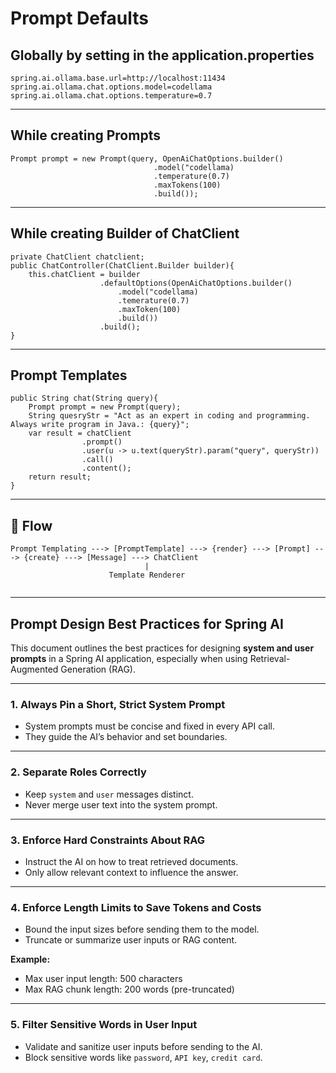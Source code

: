 # Prompt Defaults

## Globally by setting in the application.properties

```properties
spring.ai.ollama.base.url=http://localhost:11434
spring.ai.ollama.chat.options.model=codellama
spring.ai.ollama.chat.options.temperature=0.7
```

---

## While creating Prompts

```
Prompt prompt = new Prompt(query, OpenAiChatOptions.builder()
                                .model("codellama)
                                .temperature(0.7)
                                .maxTokens(100)
                                .build());
```

---

## While creating Builder of ChatClient

```
private ChatClient chatclient;
public ChatController(ChatClient.Builder builder){
    this.chatClient = builder
                    .defaultOptions(OpenAiChatOptions.builder()
                        .model("codellama)
                        .temerature(0.7)
                        .maxToken(100)
                        .build())
                    .build();
}
```

---


## Prompt Templates

```
public String chat(String query){
    Prompt prompt = new Prompt(query);
    String quesryStr = "Act as an expert in coding and programming. Always write program in Java.: {query}";
    var result = chatClient
                .prompt()
                .user(u -> u.text(queryStr).param("query", queryStr))
                .call()
                .content();
    return result; 
}

```

---

## 🔹 Flow

```text
Prompt Templating ---> [PromptTemplate] ---> {render} ---> [Prompt] ---> {create} ---> [Message] ---> ChatClient
                              |
                      Template Renderer


``` 
---

## Prompt Design Best Practices for Spring AI

This document outlines the best practices for designing **system and user prompts** in a Spring AI application, especially when using Retrieval-Augmented Generation (RAG).

----

### 1. Always Pin a Short, Strict System Prompt

- System prompts must be concise and fixed in every API call.
- They guide the AI’s behavior and set boundaries.
---
### 2. Separate Roles Correctly

- Keep `system` and `user` messages distinct.
- Never merge user text into the system prompt.
---
### 3. Enforce Hard Constraints About RAG

- Instruct the AI on how to treat retrieved documents.
- Only allow relevant context to influence the answer.
---
### 4. Enforce Length Limits to Save Tokens and Costs

- Bound the input sizes before sending them to the model.
- Truncate or summarize user inputs or RAG content.

**Example:**
- Max user input length: 500 characters
- Max RAG chunk length: 200 words (pre-truncated)

---

### 5. Filter Sensitive Words in User Input

- Validate and sanitize user inputs before sending to the AI.
- Block sensitive words like `password`, `API key`, `credit card`.


